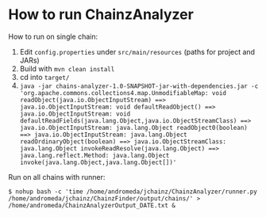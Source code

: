 # How to run ChainzAnalyzer

How to run on single chain:

1. Edit `config.properties` under `src/main/resources` (paths for project and JARs)
1. Build with `mvn clean install`
1. cd into `target/`
1. `java -jar chains-analyzer-1.0-SNAPSHOT-jar-with-dependencies.jar -c 'org.apache.commons.collections4.map.UnmodifiableMap: void readObject(java.io.ObjectInputStream) ==> java.io.ObjectInputStream: void defaultReadObject() ==> java.io.ObjectInputStream: void defaultReadFields(java.lang.Object,java.io.ObjectStreamClass) ==> java.io.ObjectInputStream: java.lang.Object readObject0(boolean) ==> java.io.ObjectInputStream: java.lang.Object readOrdinaryObject(boolean) ==> java.io.ObjectStreamClass: java.lang.Object invokeReadResolve(java.lang.Object) ==> java.lang.reflect.Method: java.lang.Object invoke(java.lang.Object,java.lang.Object[])'`

Run on all chains with runner:

`$ nohup bash -c 'time /home/andromeda/jchainz/ChainzAnalyzer/runner.py /home/andromeda/jchainz/ChainzFinder/output/chains/' > /home/andromeda/ChainzAnalyzerOutput_DATE.txt &`

